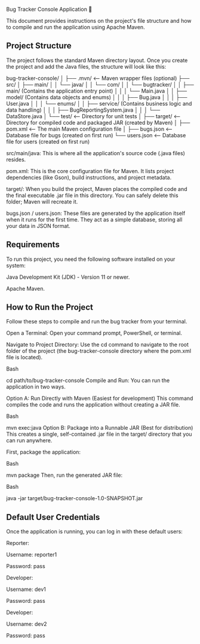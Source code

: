 Bug Tracker Console Application 🐞

This document provides instructions on the project's file structure and how to compile and run the application using Apache Maven.

## Project Structure

The project follows the standard Maven directory layout. Once you create the project and add the Java files, the structure will look like this:

bug-tracker-console/
│
├── .mvn/                  <-- Maven wrapper files (optional)
├── src/
│   ├── main/
│   │   └── java/
│   │       └── com/
│   │           └── bugtracker/
│   │               ├── main/         (Contains the application entry point)
│   │               │   └── Main.java
│   │               ├── model/        (Contains data objects and enums)
│   │               │   ├── Bug.java
│   │               │   ├── User.java
│   │               │   └── enums/
│   │               ├── service/      (Contains business logic and data handling)
│   │               │   ├── BugReportingSystem.java
│   │               │   └── DataStore.java
│   └── test/                 <-- Directory for unit tests
│
├── target/                <-- Directory for compiled code and packaged JAR (created by Maven)
│
├── pom.xml                <-- The main Maven configuration file
│
├── bugs.json              <-- Database file for bugs (created on first run)
└── users.json             <-- Database file for users (created on first run)

src/main/java: This is where all the application's source code (.java files) resides.

pom.xml: This is the core configuration file for Maven. It lists project dependencies (like Gson), build instructions, and project metadata.

target/: When you build the project, Maven places the compiled code and the final executable .jar file in this directory. You can safely delete this folder; Maven will recreate it.

bugs.json / users.json: These files are generated by the application itself when it runs for the first time. They act as a simple database, storing all your data in JSON format.

## Requirements
To run this project, you need the following software installed on your system:

Java Development Kit (JDK) - Version 11 or newer.

Apache Maven.

## How to Run the Project
Follow these steps to compile and run the bug tracker from your terminal.

Open a Terminal: Open your command prompt, PowerShell, or terminal.

Navigate to Project Directory: Use the cd command to navigate to the root folder of the project (the bug-tracker-console directory where the pom.xml file is located).

Bash

cd path/to/bug-tracker-console
Compile and Run: You can run the application in two ways.

Option A: Run Directly with Maven (Easiest for development)
This command compiles the code and runs the application without creating a JAR file.

Bash

mvn exec:java
Option B: Package into a Runnable JAR (Best for distribution)
This creates a single, self-contained .jar file in the target/ directory that you can run anywhere.

First, package the application:

Bash

mvn package
Then, run the generated JAR file:

Bash

java -jar target/bug-tracker-console-1.0-SNAPSHOT.jar
## Default User Credentials
Once the application is running, you can log in with these default users:

Reporter:

Username: reporter1

Password: pass

Developer:

Username: dev1

Password: pass

Developer:

Username: dev2

Password: pass
